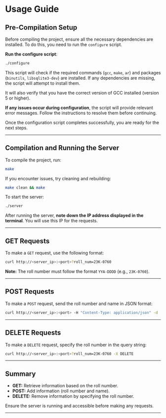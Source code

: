 
# Usage Guide

## Pre-Compilation Setup

Before compiling the project, ensure all the necessary dependencies are installed. To do this, you need to run the `configure` script.

**Run the configure script**:
```bash
./configure
```

This script will check if the required commands (`gcc`, `make`, `ar`) and packages (`binutils`, `libsqlite3-dev`) are installed. If any dependencies are missing, the script will attempt to install them.

It will also verify that you have the correct version of GCC installed (version 5 or higher).

**If any issues occur during configuration**, the script will provide relevant error messages. Follow the instructions to resolve them before continuing.

Once the configuration script completes successfully, you are ready for the next steps.

---

## Compilation and Running the Server

To compile the project, run:
```bash
make
```

If you encounter issues, try cleaning and rebuilding:
```bash
make clean && make
```

To start the server:
```bash
./server
```

After running the server, **note down the IP address displayed in the terminal**. You will use this IP for the requests.

---

## GET Requests

To make a `GET` request, use the following format:
```bash
curl http://<server_ip>:<port>?roll_num=23K-0760
```

**Note:** The roll number must follow the format `YYA-DDDD` (e.g., `23K-0760`).

---

## POST Requests

To make a `POST` request, send the roll number and name in JSON format:
```bash
curl http://<server_ip>:<port> -H "Content-Type: application/json" -d '{"roll_num": "23K-0760", "name": "Muhammad Abd-Ur-Rahman"}'
```

---

## DELETE Requests

To make a `DELETE` request, specify the roll number in the query string:
```bash
curl http://<server_ip>:<port>?roll_num=23K-0760 -X DELETE
```

---

## Summary

- **GET:** Retrieve information based on the roll number.
- **POST:** Add information (roll number and name).
- **DELETE:** Remove information by specifying the roll number.

Ensure the server is running and accessible before making any requests.

---